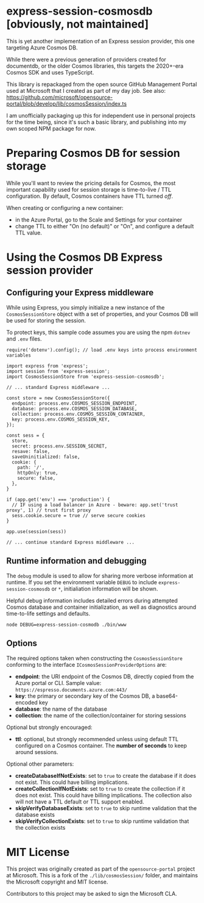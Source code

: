 # express-session-cosmosdb [obviously, not maintained]

This is yet another implementation of an Express session provider, this one targeting 
Azure Cosmos DB.

While there were a previous generation of providers created for documentdb, or the older 
Cosmos libraries, this targets the 2020+-era Cosmos SDK and uses TypeScript.

This library is repackaged from the open source GitHub Management Portal used at Microsoft 
that I created as part of my day job. See also: https://github.com/microsoft/opensource-portal/blob/develop/lib/cosmosSession/index.ts

I am unofficially packaging up this for independent use in personal projects for the time
being, since it's such a basic library, and publishing into my own scoped NPM package for now.

# Preparing Cosmos DB for session storage

While you'll want to review the pricing details for Cosmos, the most important capability
used for session storage is time-to-live / TTL configuration. By default, Cosmos containers 
have TTL turned _off_.

When creating or configuring a new container:

- in the Azure Portal, go to the Scale and Settings for your container
- change TTL to either "On (no default)" or "On", and configure a default TTL value.

# Using the Cosmos DB Express session provider

## Configuring your Express middleware

While using Express, you simply initialize a new instance of the `CosmosSessionStore` object with
a set of properties, and your Cosmos DB will be used for storing the session.

To protect keys, this sample code assumes you are using the npm `dotnev` and `.env` files.

```
require('dotenv').config(); // load .env keys into process environment variables

import express from 'express';
import session from 'express-session';
import CosmosSessionStore from 'express-session-cosmosdb';

// ... standard Express middleware ...

const store = new CosmosSessionStore({
  endpoint: process.env.COSMOS_SESSION_ENDPOINT,
  database: process.env.COSMOS_SESSION_DATABASE,
  collection: process.env.COSMOS_SESSION_CONTAINER,
  key: process.env.COSMOS_SESSION_KEY,
});

const sess = {
  store,
  secret: process.env.SESSION_SECRET,
  resave: false,
  saveUninitialized: false,
  cookie: {
    path: '/',
    httpOnly: true,
    secure: false,
  },
}

if (app.get('env') === 'production') {
  // IF using a load balancer in Azure - beware: app.set('trust proxy', 1) // trust first proxy
  sess.cookie.secure = true // serve secure cookies
}

app.use(session(sess))

// ... continue standard Express middleware ...

```

## Runtime information and debugging

The `debug` module is used to allow for sharing more verbose information at runtime. If
you set the environment variable `DEBUG` to include `express-session-cosmosdb` or `*`,
initialiation information will be shown.

Helpful debug information includes detailed errors during attempted Cosmos database and container
initialization, as well as diagnostics around time-to-life settings and defaults.

```
node DEBUG=express-session-cosmodb ./bin/www
```

## Options

The required options taken when constructing the `CosmosSessionStore` conforming to the interface `ICosmosSessionProviderOptions` are:

- **endpoint**: the URI endpoint of the Cosmos DB, directly copied from the Azure portal or CLI. Sample value: `https://espresso.documents.azure.com:443/`
- **key**: the primary or secondary key of the Cosmos DB, a base64-encoded key
- **database**: the name of the database
- **collection**: the name of the collection/container for storing sessions

Optional but strongly encouraged:

- **ttl**: optional, but strongly recommended unless using default TTL configured on a Cosmos container. The __number of seconds__ to keep around sessions.

Optional other parameters:

- **createDatabaseIfNotExists**: set to `true` to create the database if it does not exist. This could have billing implications.
- **createCollectionIfNotExists**: set to `true` to create the collection if it does not exist. This could have billing implications. The collection also will not have a TTL default or TTL support enabled.
- **skipVerifyDatabaseExists**: set to `true` to skip runtime validation that the database exists
- **skipVerifyCollectionExists**: set to `true` to skip runtime validation that the collection exists

# MIT License

This project was originally created as part of the `opensource-portal` project at 
Microsoft. This is a fork of the `./lib/cosmosSession/` folder, and maintains the 
Microsoft copyright and MIT license.

Contributors to this project may be asked to sign the Microsoft CLA.
